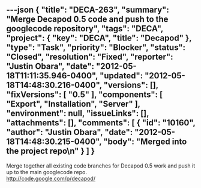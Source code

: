 ---json
{
  "title": "DECA-263",
  "summary": "Merge Decapod 0.5 code and push to the googlecode repository",
  "tags": "DECA",
  "project": {
    "key": "DECA",
    "title": "Decapod"
  },
  "type": "Task",
  "priority": "Blocker",
  "status": "Closed",
  "resolution": "Fixed",
  "reporter": "Justin Obara",
  "date": "2012-05-18T11:11:35.946-0400",
  "updated": "2012-05-18T14:48:30.216-0400",
  "versions": [],
  "fixVersions": [
    "0.5"
  ],
  "components": [
    "Export",
    "Installation",
    "Server"
  ],
  "environment": null,
  "issueLinks": [],
  "attachments": [],
  "comments": [
    {
      "id": "10160",
      "author": "Justin Obara",
      "date": "2012-05-18T14:48:30.215-0400",
      "body": "Merged into the project repo\n"
    }
  ]
}
---
Merge together all existing code branches for Decapod 0.5 work and push it up to the main googlecode repo.\
<http://code.google.com/p/decapod/>

        